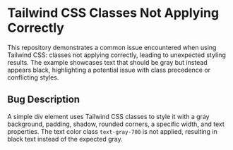 # Tailwind CSS Classes Not Applying Correctly

This repository demonstrates a common issue encountered when using Tailwind CSS: classes not applying correctly, leading to unexpected styling results.  The example showcases text that should be gray but instead appears black, highlighting a potential issue with class precedence or conflicting styles.

## Bug Description

A simple div element uses Tailwind CSS classes to style it with a gray background, padding, shadow, rounded corners, a specific width, and text properties.  The text color class `text-gray-700` is not applied, resulting in black text instead of the expected gray.
